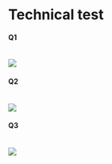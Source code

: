 <H1> Technical test</H1>

<h4>Q1</h4> <br>
 <img src="1.png"><br>
<h4>Q2</h4><br>
 <img src="1.png"><br>
<h4>Q3</h4><br>
 <img src="1.png"><br>
